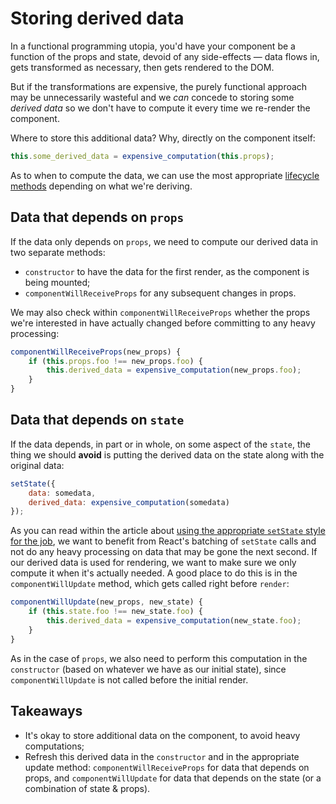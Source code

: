 # Storing derived data

In a functional programming utopia, you'd have your component be a function of the props and state, devoid of any side-effects — data flows in, gets transformed as necessary, then gets rendered to the DOM. 

But if the transformations are expensive, the purely functional approach may be unnecessarily wasteful and we _can_ concede to storing some _derived data_ so we don't have to compute it every time we re-render the component.

Where to store this additional data? Why, directly on the component itself:

```js
this.some_derived_data = expensive_computation(this.props);
```

As to when to compute the data, we can use the most appropriate [lifecycle methods](./lifecycle.md) depending on what we're deriving.

## Data that depends on `props`

If the data only depends on `props`, we need to compute our derived data in two separate methods:

* `constructor` to have the data for the first render, as the component is being mounted;
* `componentWillReceiveProps` for any subsequent changes in props.

We may also check within `componentWillReceiveProps` whether the props we're interested in have actually changed before committing to any heavy processing:

```js
componentWillReceiveProps(new_props) {
	if (this.props.foo !== new_props.foo) {
		this.derived_data = expensive_computation(new_props.foo);
	}
}
```

## Data that depends on `state`

If the data depends, in part or in whole, on some aspect of the `state`, the thing we should __avoid__ is putting the derived data on the state along with the original data:

```js
setState({
	data: somedata,
	derived_data: expensive_computation(somedata)
});
```

As you can read within the article about [using the appropriate `setState` style for the job](./set-state.md), we want to benefit from React's batching of `setState` calls and not do any heavy processing on data that may be gone the next second. If our derived data is used for rendering, we want to make sure we only compute it when it's actually needed. A good place to do this is in the `componentWillUpdate` method, which gets called right before `render`:

```js
componentWillUpdate(new_props, new_state) {
	if (this.state.foo !== new_state.foo) {
		this.derived_data = expensive_computation(new_state.foo);
	}
}
```

As in the case of `props`, we also need to perform this computation in the `constructor` (based on whatever we have as our initial state), since `componentWillUpdate` is not called before the initial render.

## Takeaways

* It's okay to store additional data on the component, to avoid heavy computations;
* Refresh this derived data in the `constructor` and in the appropriate update method: `componentWillReceiveProps` for data that depends on props, and `componentWillUpdate` for data that depends on the state (or a combination of state & props).